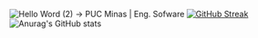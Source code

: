 ![Hello Word (2)](https://github.com/user-attachments/assets/b27d883e-6766-4d80-9909-8b4fb789725d)
-> PUC Minas | Eng. Sofware
[![GitHub Streak](https://github-readme-streak-stats.herokuapp.com?user=DMendes7&theme=dark&hide_border=true&locale=pt_BR&date_format=j%2Fn%5B%2FY%5D&mode=weekly)](https://git.io/streak-stats) ![Anurag's GitHub stats](https://github-readme-stats.vercel.app/api?username=anuraghazra&show_icons=true&theme=transparent)
